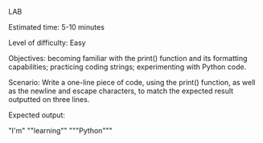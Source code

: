 LAB

Estimated time:
5-10 minutes

Level of difficulty:
Easy

Objectives:
becoming familiar with the print() function and its formatting capabilities;
practicing coding strings;
experimenting with Python code.

Scenario:
Write a one-line piece of code, using the print() function, as well as the newline and escape characters, to match the expected result outputted on three lines.

Expected output:

"I'm"
""learning""
"""Python"""

